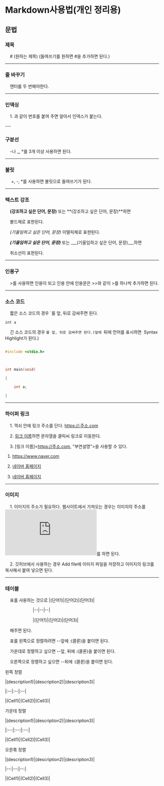 # Markdown사용법(개인 정리용)

  

## 문법

  

### 제목

  

    # (원하는 제목) (들여쓰기를 원하면 #을 추가하면 된다.)

---

### 줄 바꾸기

  

    엔터를 두 번해야한다.

---

### 인덱싱

    1. 과 같이 번호를 붙여 주면 알아서 인덱스가 붙는다.

---    

### 구분선

  

    -나 _, *를 3개 이상 사용하면 된다.

---

### 불릿  

  

     +, -, *를 사용하면 불릿으로 들여쓰기가 된다.

---

### 텍스트 강조

  

    **(강조하고 싶은 단어, 문장)** 또는 **(강조하고 싶은 단어, 문장)**하면

    볼드체로 표현된다.

    _(기울임하고 싶은 단어, 문장)_ 이탤릭체로 표현된다.

    ***(기울임하고 싶은 단어, 문장)*** 또는 ___(기울임하고 싶은 단어, 문장)___하면

    취소선이 표현된다.

---

### 인용구

    >를 사용하면 인용이 되고 인용 안에 인용문은 >>와 같이 >를 하나씩 추가하면 된다.

---

### 소스 코드

    짧은 소스 코드의 경우 `를 앞, 뒤로 감싸주면 된다.

`int a`

    긴 소스 코드의 경우 ```를 앞, 뒤로 감싸주면 된다.(앞에 ```뒤에 언어를 표시하면  Syntax Highlight가 된다.)

```c

#include <stdio.h>

  

int main(void)

{

    int a;

}

```

---

### 하이퍼 링크

    1. 꺽쇠 안에 링크 주소를 단다. <https://:주소.com>

    2. [링크 이름](https://주소.com)하면 문자열을 클릭씨 링크로 이동한다.

    3. [링크 이름]<https://주소.com, "부연설명">을 사용할 수 있다.

1. <https://www.naver.com>

2. [네이버 홈페이지](https://www.naver.com)

3. [네이버 홈페이지](https://www.naver.com, "네이버 홈페이지로 이동한다.")

---

### 이미지

    1. 이미지의 주소가 필요하다. 웹사이트에서 가져오는 경우는 이미지의 주소를 ![설명](https://주소.com)를 하면 된다.

    2. 깃허브에서 사용하는 경우 Add file에 이미지 파일을 저장하고 이미지의 링크를 복사해서 붙여 넣으면 된다.

---

### 테이블

    표를 사용하는 것으로 |(단어1)|(단어2)|(단어3)|

                       |--|--|--|

                       |(단어1)|(단어2)|(단어3)|

    해주면 된다.

    표를 왼쪽으로 정렬하려면 --앞에 :(콜론)을 붙이면 된다.

    가운데로 정렬하고 싶으면 --앞, 뒤에 :(콜론)을 붙이면 된다.

    오른쪽으로 정렬하고 싶으면 --뒤에 :(콜론)을 붙이면 된다.

  

왼쪽 정렬

|(description1)|(description2)|(description3)|

|:--|:--|:--|

|(Cell1)|(Cell2)|(Cell3)|

  

가운데 정렬

|(description1)|(description2)|(description3)|

|:--:|:--:|:--:|

|(Cell1)|(Cell2)|(Cell3)|

  

오른쪾 정렬

|(description1)|(description2)|(description3)|

|--:|--:|--:|

|(Cell1)|(Cell2)|(Cell3)|
